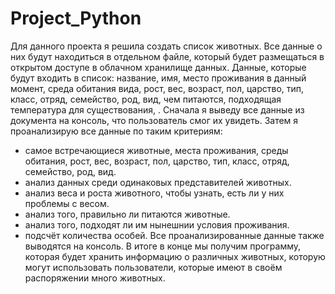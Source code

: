 # Project_Python
Для данного проекта я решила создать список животных. Все данные о них будут находиться в отдельном файле,
который будет размещаться в открытом доступе в облачном хранилище данных.
Данные, которые будут входить в список: название, имя, место проживания в данный момент, 
среда обитания вида, рост, вес, возраст, пол, царство, тип, класс, отряд, семейство, род, вид, чем питаются, 
подходящая температура для существования, . 
Сначала я выведу все данные из документа на консоль, что пользователь смог их увидеть. 
Затем я проанализирую все данные по таким критериям: 
  - самое встречающиеся животные, места проживания, среды обитания, рост, вес, возраст, пол, царство, тип, класс, отряд, семейство, род, вид.
  - анализ данных среди одинаковых представителей животных.
  - анализ веса и роста животного, чтобы узнать, есть ли у них проблемы с весом.
  - анализ того, правильно ли питаются животные.
  - анализ того, подходят ли им нынешнии условия проживания.
  - подсчёт количества особей.
Все проанализированные данные также выводятся на консоль. 
В итоге в конце мы получим программу, которая будет хранить информацию о различных животных, 
которую могут использовать пользователи, которые имеют в своём распоряжении много животных. 
